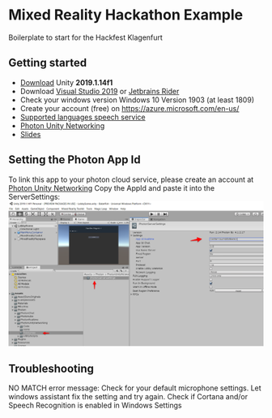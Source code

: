# Mixed Reality Hackathon Example
Boilerplate to start for the Hackfest Klagenfurt

## Getting started
- [Download](https://unity3d.com/get-unity/download/archive) Unity **2019.1.14f1** 
- Download [Visual Studio 2019](https://visualstudio.microsoft.com/downloads/) or [Jetbrains Rider](https://www.jetbrains.com/rider/download/#section=windows)
- Check your windows version Windows 10 Version 1903 (at least 1809)
- Create your account (free) on https://azure.microsoft.com/en-us/
- [Supported languages speech service](https://docs.microsoft.com/en-us/azure/cognitive-services/speech-service/language-support#speech-to-text)
- [Photon Unity Networking](https://www.photonengine.com)
- [Slides](https://www.slideshare.net/StefanWasserbauer/hello-babel-fish-a-mixed-reality-workshop-for-better-communication)

## Setting the Photon App Id
To link this app to your photon cloud service, please create an account at [Photon Unity Networking](https://www.photonengine.com)
Copy the AppId and paste it into the ServerSettings:
![alt text](PhotonAppId.png "Logo Title Text 1")



## Troubleshooting
NO MATCH error message: Check for your default microphone settings. Let windows assistant fix the setting and try again.
Check if Cortana and/or Speech Recognition is enabled in Windows Settings

